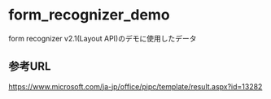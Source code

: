 # form_recognizer_demo
form recognizer v2.1(Layout API)のデモに使用したデータ

## 参考URL
https://www.microsoft.com/ja-jp/office/pipc/template/result.aspx?id=13282